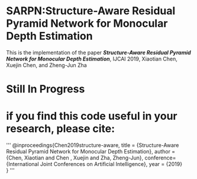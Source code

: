 # SARPN:Structure-Aware Residual Pyramid Network for Monocular Depth Estimation
This is the implementation of the paper ***Structure-Aware Residual Pyramid Network for Monocular Depth Estimation***, IJCAI 2019, Xiaotian Chen, Xuejin Chen, and Zheng-Jun Zha

# Still In Progress

# if you find this code useful in your research, please cite:


'''
@inproceedings{Chen2019structure-aware,
             title = {Structure-Aware Residual Pyramid Network for Monocular Depth Estimation},
             author = {Chen, Xiaotian and Chen , Xuejin and Zha, Zheng-Jun},
			       conference={International Joint Conferences on Artificial Intelligence},
             year = {2019}   
} 
'''
